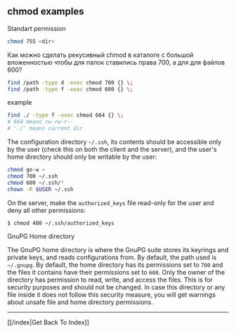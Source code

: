 ## chmod examples

Standart permission

```sh
chmod 755 <dir>
```

Как можно сделать рекусивный chmod в каталоге с большой вложенностью чтобы для
папок ставились права 700, а для для файлов 600?

```sh
find /path -type d -exec chmod 700 {} \;
find /path -type f -exec chmod 600 {} \;
```

example
```sh
find ./ -type f -exec chmod 664 {} \;
# 664 means rw-rw-r--
# './' means current dir
```

The configuration directory `~/.ssh`, its contents should be accessible only by
the user (check this on both the client and the server), and the user's home
directory should only be writable by the user:

```sh
chmod go-w ~
chmod 700 ~/.ssh
chmod 600 ~/.ssh/*
chown -R $USER ~/.ssh
```

On the server, make the `authorized_keys` file read-only for the user and deny
all other permissions:

```sh
$ chmod 400 ~/.ssh/authorized_keys
```

GnuPG Home directory

The GnuPG home directory is where the GnuPG suite stores its keyrings and
private keys, and reads configurations from. By default, the path used is
`~/.gnupg`. By default, the home directory has its permissions set to `700` and
the files it contains have their permissions set to `600`. Only the owner of the
directory has permission to read, write, and access the files. This is for
security purposes and should not be changed. In case this directory or any
file inside it does not follow this security measure, you will get warnings
about unsafe file and home directory permissions.

---

[[/index|Get Back To Index]]
